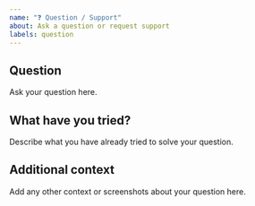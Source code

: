 ```yaml
---
name: "❓ Question / Support"
about: Ask a question or request support
labels: question
---
```


## Question
Ask your question here.

## What have you tried?
Describe what you have already tried to solve your question.

## Additional context
Add any other context or screenshots about your question here. 